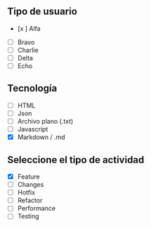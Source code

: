 ## Tipo de usuario
- [x ] Alfa
- [ ] Bravo
- [ ] Charlie
- [ ] Delta
- [ ] Echo

## Tecnología
- [ ] HTML
- [ ] Json
- [ ] Archivo plano (.txt)
- [ ] Javascript
- [x] Markdown / .md

## Seleccione el tipo de actividad
- [x] Feature
- [ ] Changes
- [ ] Hotfix
- [ ] Refactor
- [ ] Performance
- [ ] Testing
